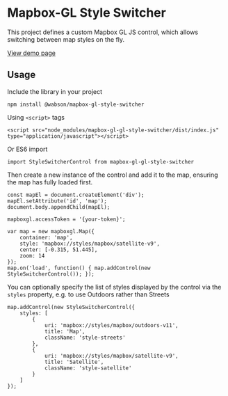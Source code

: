 # Mapbox-GL Style Switcher

This project defines a custom Mapbox GL JS control, which allows
switching between map styles on the fly.

[View demo page](https://wabson.github.io/mapbox-gl-style-switcher/)

## Usage

Include the library in your project

    npm install @wabson/mapbox-gl-style-switcher

Using `<script>` tags

    <script src="node_modules/mapbox-gl-gl-style-switcher/dist/index.js" type="application/javascript"></script>

Or ES6 import

    import StyleSwitcherControl from mapbox-gl-gl-style-switcher

Then create a new instance of the control and add it to the map,
ensuring the map has fully loaded first.

```
const mapEl = document.createElement('div');
mapEl.setAttribute('id', 'map');
document.body.appendChild(mapEl);

mapboxgl.accessToken = '{your-token}';

var map = new mapboxgl.Map({
    container: 'map',
    style: 'mapbox://styles/mapbox/satellite-v9',
    center: [-0.315, 51.445],
    zoom: 14
});
map.on('load', function() { map.addControl(new StyleSwitcherControl()); });
```

You can optionally specify the list of styles displayed by the control via
the `styles` property, e.g. to use Outdoors rather than Streets

```
map.addControl(new StyleSwitcherControl({
    styles: [
        {
            uri: 'mapbox://styles/mapbox/outdoors-v11',
            title: 'Map',
            className: 'style-streets'
        },
        {
            uri: 'mapbox://styles/mapbox/satellite-v9',
            title: 'Satellite',
            className: 'style-satellite'
        }
    ]
});
```
